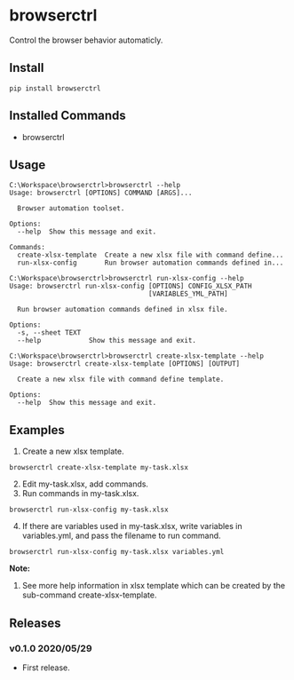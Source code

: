 # browserctrl

Control the browser behavior automaticly.

## Install

```
pip install browserctrl
```

## Installed Commands

- browserctrl

## Usage

```
C:\Workspace\browserctrl>browserctrl --help
Usage: browserctrl [OPTIONS] COMMAND [ARGS]...

  Browser automation toolset.

Options:
  --help  Show this message and exit.

Commands:
  create-xlsx-template  Create a new xlsx file with command define...
  run-xlsx-config       Run browser automation commands defined in...

C:\Workspace\browserctrl>browserctrl run-xlsx-config --help
Usage: browserctrl run-xlsx-config [OPTIONS] CONFIG_XLSX_PATH
                                   [VARIABLES_YML_PATH]

  Run browser automation commands defined in xlsx file.

Options:
  -s, --sheet TEXT
  --help            Show this message and exit.

C:\Workspace\browserctrl>browserctrl create-xlsx-template --help
Usage: browserctrl create-xlsx-template [OPTIONS] [OUTPUT]

  Create a new xlsx file with command define template.

Options:
  --help  Show this message and exit.

```

## Examples

1. Create a new xlsx template.

  ```
  browserctrl create-xlsx-template my-task.xlsx
  ```

2. Edit my-task.xlsx, add commands.
3. Run commands in my-task.xlsx.

  ```
  browserctrl run-xlsx-config my-task.xlsx
  ```

4. If there are variables used in my-task.xlsx, write variables in variables.yml, and pass the filename to run command.

  ```
  browserctrl run-xlsx-config my-task.xlsx variables.yml
  ```

**Note:**

1. See more help information in xlsx template which can be created by the sub-command create-xlsx-template.

## Releases

### v0.1.0 2020/05/29

- First release.
